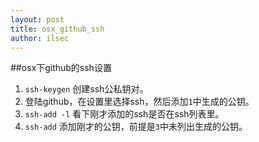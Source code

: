 ```yaml
---
layout: post
title: osx_github_ssh
author: ilsec
---
```

##osx下github的ssh设置

1. `ssh-keygen` 创建ssh公私钥对。
2. 登陆github，在设置里选择ssh，然后添加`1`中生成的公钥。
3. `ssh-add -l` 看下刚才添加的ssh是否在ssh列表里。
4. `ssh-add` 添加刚才的公钥，前提是`3`中未列出生成的公钥。
